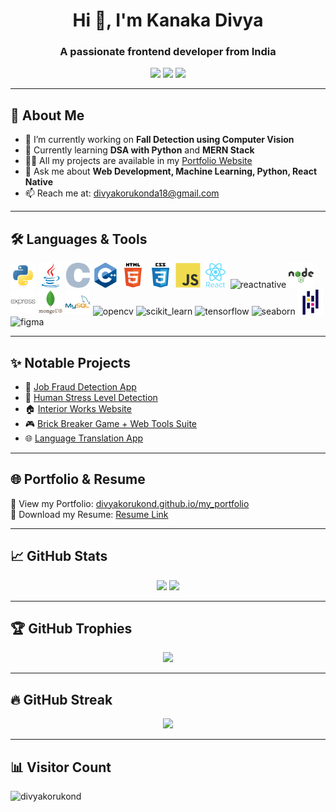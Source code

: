 <h1 align="center">Hi 👋, I'm Kanaka Divya</h1>
<h3 align="center">A passionate frontend developer from India</h3>

<p align="center">
<a href="mailto:divyakorukonda18@gmail.com"><img src="https://img.shields.io/badge/Gmail-D14836?style=flat&logo=gmail&logoColor=white"></a>
<a href="https://www.linkedin.com/in/divya-korukonda-baa123256"><img src="https://img.shields.io/badge/LinkedIn-0077B5?style=flat&logo=linkedin&logoColor=white"></a>
<a href="https://instagram.com/divya_korukonda_"><img src="https://img.shields.io/badge/Instagram-E4405F?style=flat&logo=instagram&logoColor=white"></a>
</p>

---

## 🚀 About Me

- 🔭 I’m currently working on **Fall Detection using Computer Vision**
- 🌱 Currently learning **DSA with Python** and **MERN Stack**
- 👩‍💻 All my projects are available in my [Portfolio Website](https://divyakorukond.github.io/my_portfolio/)
- 💬 Ask me about **Web Development, Machine Learning, Python, React Native**
- 📫 Reach me at: [divyakorukonda18@gmail.com](mailto:divyakorukonda18@gmail.com)

---

## 🛠️ Languages & Tools

<p align="left">
  <img src="https://raw.githubusercontent.com/devicons/devicon/master/icons/python/python-original.svg" alt="python" width="40" height="40"/>
  <img src="https://raw.githubusercontent.com/devicons/devicon/master/icons/java/java-original.svg" alt="java" width="40" height="40"/>
  <img src="https://raw.githubusercontent.com/devicons/devicon/master/icons/c/c-original.svg" alt="c" width="40" height="40"/>
  <img src="https://raw.githubusercontent.com/devicons/devicon/master/icons/cplusplus/cplusplus-original.svg" alt="cplusplus" width="40" height="40"/>
  <img src="https://raw.githubusercontent.com/devicons/devicon/master/icons/html5/html5-original-wordmark.svg" alt="html5" width="40" height="40"/>
  <img src="https://raw.githubusercontent.com/devicons/devicon/master/icons/css3/css3-original-wordmark.svg" alt="css3" width="40" height="40"/>
  <img src="https://raw.githubusercontent.com/devicons/devicon/master/icons/javascript/javascript-original.svg" alt="javascript" width="40" height="40"/>
  <img src="https://raw.githubusercontent.com/devicons/devicon/master/icons/react/react-original-wordmark.svg" alt="react" width="40" height="40"/>
  <img src="https://reactnative.dev/img/header_logo.svg" alt="reactnative" width="40" height="40"/>
  <img src="https://raw.githubusercontent.com/devicons/devicon/master/icons/nodejs/nodejs-original-wordmark.svg" alt="nodejs" width="40" height="40"/>
  <img src="https://raw.githubusercontent.com/devicons/devicon/master/icons/express/express-original-wordmark.svg" alt="express" width="40" height="40"/>
  <img src="https://raw.githubusercontent.com/devicons/devicon/master/icons/mongodb/mongodb-original-wordmark.svg" alt="mongodb" width="40" height="40"/>
  <img src="https://raw.githubusercontent.com/devicons/devicon/master/icons/mysql/mysql-original-wordmark.svg" alt="mysql" width="40" height="40"/>
  <img src="https://www.vectorlogo.zone/logos/opencv/opencv-icon.svg" alt="opencv" width="40" height="40"/>
  <img src="https://upload.wikimedia.org/wikipedia/commons/0/05/Scikit_learn_logo_small.svg" alt="scikit_learn" width="40" height="40"/>
  <img src="https://www.vectorlogo.zone/logos/tensorflow/tensorflow-icon.svg" alt="tensorflow" width="40" height="40"/>
  <img src="https://seaborn.pydata.org/_images/logo-mark-lightbg.svg" alt="seaborn" width="40" height="40"/>
  <img src="https://raw.githubusercontent.com/devicons/devicon/2ae2a900d2f041da66e950e4d48052658d850630/icons/pandas/pandas-original.svg" alt="pandas" width="40" height="40"/>
  <img src="https://www.vectorlogo.zone/logos/figma/figma-icon.svg" alt="figma" width="40" height="40"/>
</p>

---

## ✨ Notable Projects

- 🎯 [Job Fraud Detection App](#)  
- 🧠 [Human Stress Level Detection](#)  
- 🏠 [Interior Works Website](#)  
- 🎮 [Brick Breaker Game + Web Tools Suite](#)  
- 🌐 [Language Translation App](https://divyakorukond.github.io/Language-Translation/)

---

## 🌐 Portfolio & Resume

🔗 View my Portfolio: [divyakorukond.github.io/my_portfolio](https://divyakorukond.github.io/my_portfolio/)  
📄 Download my Resume: [Resume Link](https://github.com/Divyakorukond/Resume/blob/main/ResumeUpd.docx)

---

## 📈 GitHub Stats

<p align="center">
<img src="https://github-readme-stats.vercel.app/api?username=Divyakorukond&show_icons=true&theme=radical" height="170">
<img src="https://github-readme-stats.vercel.app/api/top-langs/?username=Divyakorukond&layout=compact&theme=radical" height="170">
</p>

---

## 🏆 GitHub Trophies

<p align="center">
<img src="https://github-profile-trophy.vercel.app/?username=Divyakorukond&theme=dracula">
</p>

---

## 🔥 GitHub Streak

<p align="center">
<img src="https://streak-stats.demolab.com?user=Divyakorukond&theme=dark">
</p>

---

## 📊 Visitor Count

<p align="left"> 
  <img src="https://komarev.com/ghpvc/?username=divyakorukond&label=Profile%20views&color=0e75b6&style=flat" alt="divyakorukond" />
</p>
